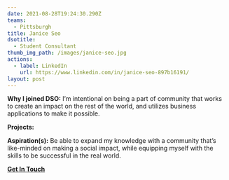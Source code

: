 ```yaml
---
date: 2021-08-28T19:24:30.290Z
teams:
  - Pittsburgh
title: Janice Seo
dsotitle:
  - Student Consultant
thumb_img_path: /images/janice-seo.jpg
actions:
  - label: LinkedIn
    url: https://www.linkedin.com/in/janice-seo-897b16191/
layout: post
---
```

**Why I joined DSO:** I’m intentional on being a part of community that works to create an impact on the rest of the world, and utilizes business applications to make it possible.

**Projects:**

**Aspiration(s):** Be able to expand my knowledge with a community that’s like-minded on making a social impact, while equipping myself with the skills to be successful in the real world.

**[Get In Touch](mailto:janiceseo@dsoglobal.org)**
